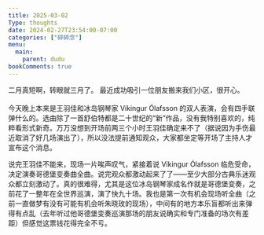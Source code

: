 ```yaml
---
title: 2025-03-02
Type: thoughts
date: 2024-02-27T23:54:00-07:00
categories: ["碎碎念"]
menu:
  main:
    parent: dudu
bookComments: true
---
```

二月真短啊，转眼就三月了。
最近成功吸引一位朋友搬来我们小区，很开心。  
<br>
今天晚上本来是王羽佳和冰岛钢琴家 Víkingur Ólafsson 的双人表演，会有四手联弹什么的。选曲除了一首舒伯特都是二十世纪的“新”作品，没有我特别喜欢的，纯粹看形式新奇。万万没想到开场前两三个小时王羽佳确定来不了（据说因为手伤最近取消了好几场演出了），所以没法提前通知观众，大家都坐定等开场了主持人才宣布这个消息。

说完王羽佳不能来，现场一片唉声叹气，紧接着说 Víkingur Ólafsson 临危受命，决定演奏哥德堡变奏曲全曲。说完观众都激动起来了了——至少大部分古典乐迷观众都立刻激动了。真的很难得，尤其是这位冰岛钢琴家成名作就是哥德堡变奏，之前花了一整年在全世界巡演，演了快九十场。我也是第一次有机会现场听全曲（之前一直做梦有没有可能有机会听朱晓玫的现场），中间有的地方本乐盲都听出来弹得有点乱（去年听过他哥德堡变奏巡演那场的朋友说确实和专门准备的场次有差距）但感觉这票钱花得完全不亏。